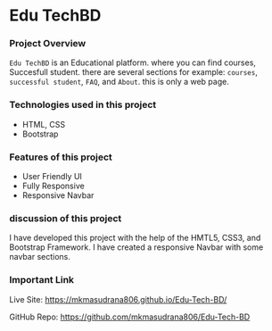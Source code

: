 # Edu TechBD
### Project Overview
`Edu TechBD` is an Educational platform. where you can find courses, Succesfull student. there are several sections for example: `courses`, `successful student`, `FAQ`, and `About`. this is only a web page.

### Technologies used in this project
- HTML, CSS
- Bootstrap

### Features of this project
- User Friendly UI
- Fully Responsive
- Responsive Navbar

### discussion of this project
I have developed this project with the help of the HMTL5, CSS3, and Bootstrap Framework. I have created a responsive Navbar with some navbar sections.

### Important Link
Live Site: https://mkmasudrana806.github.io/Edu-Tech-BD/

GitHub Repo: https://github.com/mkmasudrana806/Edu-Tech-BD
















